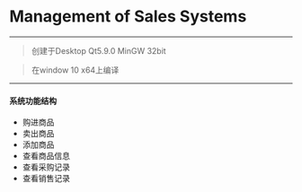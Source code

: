 # Management of Sales Systems

---

> 创建于Desktop Qt5.9.0 MinGW 32bit 

> 在window 10 x64上编译
---
#### 系统功能结构
- 购进商品
- 卖出商品
- 添加商品
- 查看商品信息
- 查看采购记录
- 查看销售记录